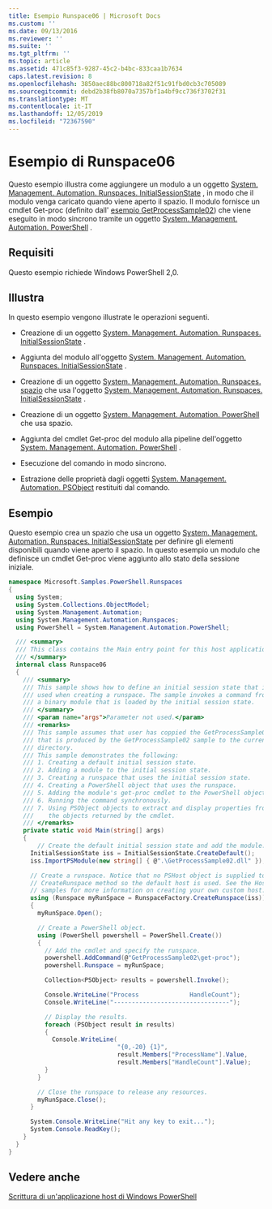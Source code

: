 ```yaml
---
title: Esempio Runspace06 | Microsoft Docs
ms.custom: ''
ms.date: 09/13/2016
ms.reviewer: ''
ms.suite: ''
ms.tgt_pltfrm: ''
ms.topic: article
ms.assetid: 471c85f3-9287-45c2-b4bc-833caa1b7634
caps.latest.revision: 8
ms.openlocfilehash: 3850aec88bc800718a82f51c91fbd0cb3c705089
ms.sourcegitcommit: debd2b38fb8070a7357bf1a4bf9cc736f3702f31
ms.translationtype: MT
ms.contentlocale: it-IT
ms.lasthandoff: 12/05/2019
ms.locfileid: "72367590"
---
```

# <a name="runspace06-sample"></a>Esempio di Runspace06

Questo esempio illustra come aggiungere un modulo a un oggetto [System. Management. Automation. Runspaces. InitialSessionState](/dotnet/api/System.Management.Automation.Runspaces.InitialSessionState) , in modo che il modulo venga caricato quando viene aperto il spazio. Il modulo fornisce un cmdlet Get-proc (definito dall' [esempio GetProcessSample02](../cmdlet/getprocesssample02-sample.md)) che viene eseguito in modo sincrono tramite un oggetto [System. Management. Automation. PowerShell](/dotnet/api/system.management.automation.powershell) .

## <a name="requirements"></a>Requisiti

Questo esempio richiede Windows PowerShell 2,0.

## <a name="demonstrates"></a>Illustra

In questo esempio vengono illustrate le operazioni seguenti.

- Creazione di un oggetto [System. Management. Automation. Runspaces. InitialSessionState](/dotnet/api/System.Management.Automation.Runspaces.InitialSessionState) .

- Aggiunta del modulo all'oggetto [System. Management. Automation. Runspaces. InitialSessionState](/dotnet/api/System.Management.Automation.Runspaces.InitialSessionState) .

- Creazione di un oggetto [System. Management. Automation. Runspaces. spazio](/dotnet/api/System.Management.Automation.Runspaces.Runspace) che usa l'oggetto [System. Management. Automation. Runspaces. InitialSessionState](/dotnet/api/System.Management.Automation.Runspaces.InitialSessionState) .

- Creazione di un oggetto [System. Management. Automation. PowerShell](/dotnet/api/system.management.automation.powershell) che usa spazio.

- Aggiunta del cmdlet Get-proc del modulo alla pipeline dell'oggetto [System. Management. Automation. PowerShell](/dotnet/api/system.management.automation.powershell) .

- Esecuzione del comando in modo sincrono.

- Estrazione delle proprietà dagli oggetti [System. Management. Automation. PSObject](/dotnet/api/System.Management.Automation.PSObject) restituiti dal comando.

## <a name="example"></a>Esempio

Questo esempio crea un spazio che usa un oggetto [System. Management. Automation. Runspaces. InitialSessionState](/dotnet/api/System.Management.Automation.Runspaces.InitialSessionState) per definire gli elementi disponibili quando viene aperto il spazio. In questo esempio un modulo che definisce un cmdlet Get-proc viene aggiunto allo stato della sessione iniziale.

```csharp
namespace Microsoft.Samples.PowerShell.Runspaces
{
  using System;
  using System.Collections.ObjectModel;
  using System.Management.Automation;
  using System.Management.Automation.Runspaces;
  using PowerShell = System.Management.Automation.PowerShell;

  /// <summary>
  /// This class contains the Main entry point for this host application.
  /// </summary>
  internal class Runspace06
  {
    /// <summary>
    /// This sample shows how to define an initial session state that is
    /// used when creating a runspace. The sample invokes a command from
    /// a binary module that is loaded by the initial session state.
    /// </summary>
    /// <param name="args">Parameter not used.</param>
    /// <remarks>
    /// This sample assumes that user has coppied the GetProcessSample02.dll
    /// that is produced by the GetProcessSample02 sample to the current
    /// directory.
    /// This sample demonstrates the following:
    /// 1. Creating a default initial session state.
    /// 2. Adding a module to the initial session state.
    /// 3. Creating a runspace that uses the initial session state.
    /// 4. Creating a PowerShell object that uses the runspace.
    /// 5. Adding the module's get-proc cmdlet to the PowerShell object.
    /// 6. Running the command synchronously.
    /// 7. Using PSObject objects to extract and display properties from
    ///    the objects returned by the cmdlet.
    /// </remarks>
    private static void Main(string[] args)
    {
        // Create the default initial session state and add the module.
      InitialSessionState iss = InitialSessionState.CreateDefault();
      iss.ImportPSModule(new string[] { @".\GetProcessSample02.dll" });

      // Create a runspace. Notice that no PSHost object is supplied to the
      // CreateRunspace method so the default host is used. See the Host
      // samples for more information on creating your own custom host.
      using (Runspace myRunSpace = RunspaceFactory.CreateRunspace(iss))
      {
        myRunSpace.Open();

        // Create a PowerShell object.
        using (PowerShell powershell = PowerShell.Create())
        {
          // Add the cmdlet and specify the runspace.
          powershell.AddCommand(@"GetProcessSample02\get-proc");
          powershell.Runspace = myRunSpace;

          Collection<PSObject> results = powershell.Invoke();

          Console.WriteLine("Process              HandleCount");
          Console.WriteLine("--------------------------------");

          // Display the results.
          foreach (PSObject result in results)
          {
            Console.WriteLine(
                              "{0,-20} {1}",
                              result.Members["ProcessName"].Value,
                              result.Members["HandleCount"].Value);
          }
        }

        // Close the runspace to release any resources.
        myRunSpace.Close();
      }

      System.Console.WriteLine("Hit any key to exit...");
      System.Console.ReadKey();
    }
  }
}
```

## <a name="see-also"></a>Vedere anche

[Scrittura di un'applicazione host di Windows PowerShell](./writing-a-windows-powershell-host-application.md)